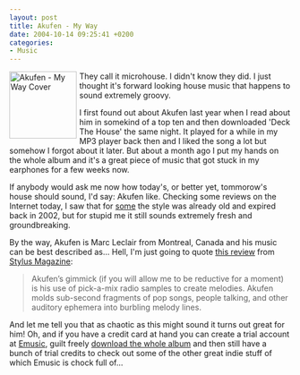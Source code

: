 ```yaml
---
layout: post
title: Akufen - My Way
date: 2004-10-14 09:25:41 +0200
categories:
- Music
---
```

<a href="https://content.rusiczki.net/blogpics/akufen-my_way.php" onclick="window.open('https://content.rusiczki.net/blogpics/akufen-my_way.php','popup','width=300,height=300,scrollbars=no,resizable=no,toolbar=no,directories=no,location=no,menubar=no,status=no,left=0,top=0'); return false"><img src="https://content.rusiczki.net/blogpics/akufen-my_way-thumb.jpg" width="120" height="120" border="0" alt="Akufen - My Way Cover" style="float: left; margin-right: 5px"/></a> They call it microhouse. I didn't know they did. I just thought it's forward looking house music that happens to sound extremely groovy.

I first found out about Akufen last year when I read about him in somekind of a top ten and then downloaded 'Deck The House' the same night. It played for a while in my MP3 player back then and I liked the song a lot but somehow I forgot about it later. But about a month ago I put my hands on the whole album and it's a great piece of music that got stuck in my earphones for a few weeks now.

If anybody would ask me now how today's, or better yet, tommorow's house should sound, I'd say: Akufen like. Checking some reviews on the Internet today, I saw that for <a href="http://pitchforkmedia.com/record-reviews/a/akufen/my-way.shtml">some</a> the style was already old and expired back in 2002, but for stupid me it still sounds extremely fresh and groundbreaking.

By the way, Akufen is Marc Leclair from Montreal, Canada and his music can be best described as... Hell, I'm just going to quote <a href="http://www.stylusmagazine.com/review.php?ID=13">this review</a> from <a href="http://www.stylusmagazine.com/">Stylus Magazine</a>:

<blockquote>Akufen&rsquo;s gimmick (if you will allow me to be reductive for a moment) is his use of pick-a-mix radio samples to create melodies. Akufen molds sub-second fragments of pop songs, people talking, and other auditory ephemera into burbling melody lines.</p></blockquote>
And let me tell you that as chaotic as this might sound it turns out great for him! Oh, and if you have a credit card at hand you can create a trial account at <a href="http://www.emusic.com">Emusic</a>, guilt freely <a href="http://www.emusic.com/album/10667/10667089.html">download the whole album</a> and then still have a bunch of trial credits to check out some of the other great indie stuff of which Emusic is chock full of...
